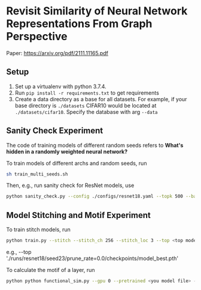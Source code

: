 # Revisit Similarity of Neural Network Representations From Graph Perspective


Paper: https://arxiv.org/pdf/2111.11165.pdf
## Setup

1. Set up a virtualenv with python 3.7.4. 
2. Run ```pip install -r requirements.txt``` to get requirements
3. Create a data directory as a base for all datasets. For example, if your base directory is ```./datasets``` CIFAR10 would be located at ```./datasets/cifar10```. Specify the database with arg ```--data```


## Sanity Check Experiment 
The code of training models of different random seeds refers to **What's hidden in a randomly weighted neural network?**

To train models of different archs and random seeds, run
```bash
sh train_multi_seeds.sh
```
Then, e.g., run sanity check for ResNet models, use
```bash
python sanity_check.py --config ./configs/resnet18.yaml --topk 500 --batch-size 500 
```
## Model Stitching and Motif Experiment
To train stitch models, run
```bash
python train.py --stitch --stitch_ch 256 --stitch_loc 3 --top <top model weight file path> --botm <bottom model weight file path> --config <config file> --gpu 0 --name <the name of save dir> --seed 2023 
```
e.g., --top './runs/resnet18/seed23/prune_rate=0.0/checkpoints/model_best.pth'

To calculate the motif of a layer, run
```bash
python python functional_sim.py --gpu 0 --pretrained <you model file> --batch-size 500 --topk 5 --config configs/resnet18.yaml
```



